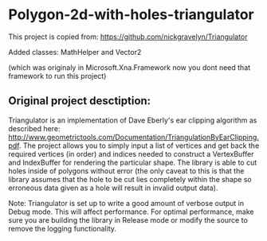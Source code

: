 # Polygon-2d-with-holes-triangulator

This project is copied from:
https://github.com/nickgravelyn/Triangulator

Added classes: MathHelper and Vector2 

(which was originaly in Microsoft.Xna.Framework now you dont need that framework to run this project)

## Original project desctiption:

Triangulator is an implementation of Dave Eberly's ear clipping algorithm as described here: http://www.geometrictools.com/Documentation/TriangulationByEarClipping.pdf. The project allows you to simply input a list of vertices and get back the required vertices (in order) and indices needed to construct a VertexBuffer and IndexBuffer for rendering the particular shape. The library is able to cut holes inside of polygons without error (the only caveat to this is that the library assumes that the hole to be cut lies completely within the shape so erroneous data given as a hole will result in invalid output data).

Note: Triangulator is set up to write a good amount of verbose output in Debug mode. This will affect performance. For optimal performance, make sure you are building the library in Release mode or modify the source to remove the logging functionality.
